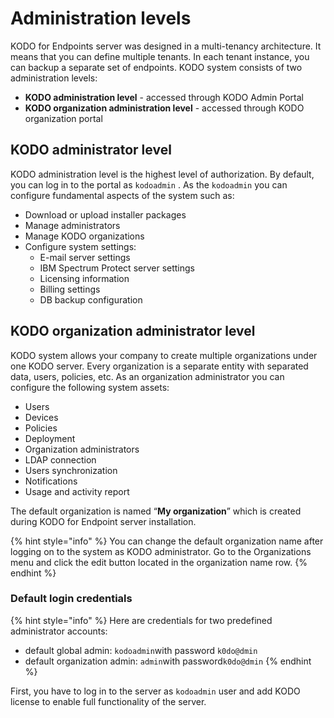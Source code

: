 # Administration levels

KODO for Endpoints server was designed in a multi-tenancy architecture. It means that you can define multiple tenants. In each tenant instance, you can backup a separate set of endpoints. KODO system consists of two administration levels:

* **KODO administration level** - accessed through KODO Admin Portal
* **KODO organization administration level** - accessed through KODO organization portal

## KODO administrator level

KODO administration level is the highest level of authorization. By default, you can log in to the portal as `kodoadmin` .  As the `kodoadmin` you can configure fundamental aspects of the system such as:

* Download or upload installer packages
* Manage administrators
* Manage KODO organizations
* Configure system settings:
  * E-mail server settings
  * IBM Spectrum Protect server settings
  * Licensing information
  * Billing settings
  * DB backup configuration

## KODO organization administrator level

KODO system allows your company to create multiple organizations under one KODO server. Every organization is a separate entity with separated data, users, policies, etc. As an organization administrator you can configure the following system assets:

* Users
* Devices
* Policies
* Deployment
* Organization administrators
* LDAP connection
* Users synchronization
* Notifications
* Usage and activity report

The default organization is named “**My organization**” which is created during KODO for Endpoint server installation.

{% hint style="info" %}
You can change the default organization name after logging on to the system as KODO administrator. Go to the Organizations menu and click the edit button located in the organization name row.
{% endhint %}

### Default login credentials

{% hint style="info" %}
Here are credentials for two predefined administrator accounts:

* default global admin: `kodoadmin`with password `k0do@dmin` 
* default organization admin: `admin`with password`k0do@dmin`
{% endhint %}

First, you have to log in to the server as `kodoadmin` user and add KODO license to enable full functionality of the server.



